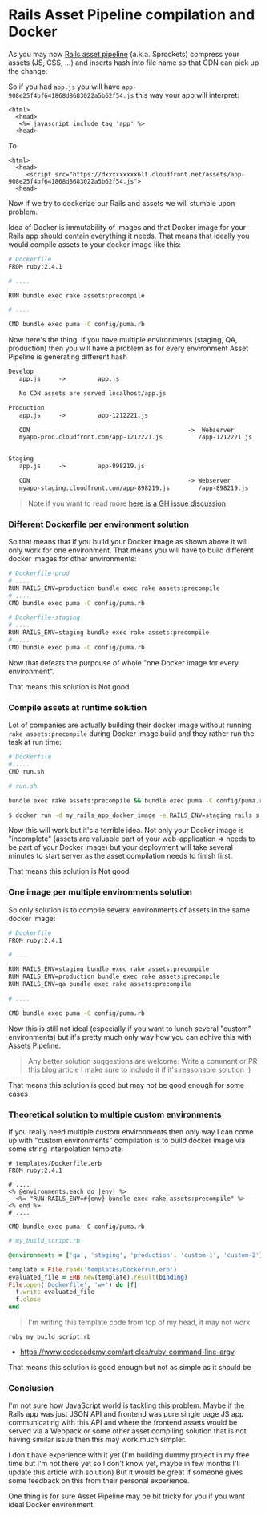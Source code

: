 # Rails Asset Pipeline compilation and Docker

As you may now [Rails asset pipeline](http://guides.rubyonrails.org/asset_pipeline.html) (a.k.a. Sprockets)
compress your assets (JS, CSS, ...) and inserts hash into file name so
that CDN can pick up the change:

So if you had `app.js` you will have `app-908e25f4bf641868d8683022a5b62f54.js` this way your app will interpret:

```
<html>
  <head>
   <%= javascript_include_tag 'app' %>
  <head>
```

To

```
<html>
  <head>
     <script src="https://dxxxxxxxxx6lt.cloudfront.net/assets/app-908e25f4bf641868d8683022a5b62f54.js">
  <head>
```

Now if we try to dockerize our Rails and assets we will stumble upon
problem.


Idea of Docker is immutability of images and that Docker image for your
Rails app should contain everything it needs. That means that ideally
you would compile assets to your docker image like this:

```bash
# Dockerfile
FROM ruby:2.4.1

# ....

RUN bundle exec rake assets:precompile

# ....

CMD bundle exec puma -C config/puma.rb
```

Now here's the thing. If you have multiple environments (staging, QA,
production) then you will have a problem as for every environment Asset
Pipeline is generating different hash


```markdown
Develop
   app.js     ->         app.js

   No CDN assets are served localhost/app.js

Production
   app.js     ->         app-1212221.js

   CDN                                            ->  Webserver
   myapp-prod.cloudfront.com/app-1212221.js          /app-1212221.js


Staging
   app.js     ->         app-898219.js

   CDN                                            -> Webserver
   myapp-staging.cloudfront.com/app-898219.js        /app-898219.js

```

> Note if you want to read more [here is a GH issue discussion](https://github.com/rails/rails/issues/2569#issuecomment-1857066)


### Different Dockerfile per environment solution

So that means that if you build your Docker image as shown above it will
only work for one environment. That means you will have to build
different docker images for other environments:


```bash
# Dockerfile-prod
# ....
RUN RAILS_ENV=production bundle exec rake assets:precompile
# ....
CMD bundle exec puma -C config/puma.rb
```


```bash
# Dockerfile-staging
# ....
RUN RAILS_ENV=staging bundle exec rake assets:precompile
# ....
CMD bundle exec puma -C config/puma.rb
```

Now that defeats the purpouse of whole "one Docker image for every
environment". 

That means this solution is Not good

### Compile assets at runtime solution

Lot of companies are actually building their docker image without
running `rake assets:precompile` during Docker image build and they
rather run the task at run time:


```bash
# Dockerfile
# ....
CMD run.sh
```

```bash
# run.sh

bundle exec rake assets:precompile && bundle exec puma -C config/puma.rb
```

```bash
$ docker run -d my_rails_app_docker_image -e RAILS_ENV=staging rails s
```

Now this will work but it's a terrible idea. Not only your Docker image
is "incomplete" (assets are valuable part of your web-application =>
needs to be part of your Docker image) but your deployment will take
several minutes to start server as the asset compilation needs to finish
first.


That means this solution is Not good

### One image per multiple environments solution

So only solution is to compile several environments of assets in the
same docker image:


```bash
# Dockerfile
FROM ruby:2.4.1

# ....

RUN RAILS_ENV=staging bundle exec rake assets:precompile
RUN RAILS_ENV=production bundle exec rake assets:precompile
RUN RAILS_ENV=qa bundle exec rake assets:precompile

# ....

CMD bundle exec puma -C config/puma.rb
```

Now this is still not ideal (especially if you want to lunch several
"custom" environments) but it's pretty much only way how you can achive
this with Assets Pipeline.


> Any better solution suggestions are welcome. Write a comment or PR
> this blog article I make sure to include it if it's reasonable
> solution ;)

That means this solution is good but may not be good enough for some
cases

### Theoretical solution to multiple custom environments

If you really need multiple custom environments then only way I can come up with "custom environments" compilation is to build
docker image via some string interpolation template:


```erb
# templates/Dockerfile.erb
FROM ruby:2.4.1

# ....
<% @environments.each do |env| %>
  <%= "RUN RAILS_ENV=#{env} bundle exec rake assets:precompile" %>
<% end %>
# ....

CMD bundle exec puma -C config/puma.rb
```

```ruby
# my_build_script.rb

@environments = ['qa', 'staging', 'production', 'custom-1', 'custom-2'] # you can pass arguments from command line by ARGV

template = File.read('templates/Dockerrun.erb')
evaluated_file = ERB.new(template).result(binding)
File.open('Dockerfile', 'w+') do |f|
  f.write evaluated_file
  f.close
end
```

> I'm writing this template code from top of my head, it may not work

```
ruby my_build_script.rb
```

* https://www.codecademy.com/articles/ruby-command-line-argv


That means this solution is good enough but not as simple as it should
be

### Conclusion

I'm not sure how JavaScript world is tackling this problem. Maybe if the Rails
app was just JSON API and frontend was pure single page JS app
communicating with this API and  where the frontend
assets would be served via a Webpack or some other asset compiling solution that is not 
having similar issue then this may work much simpler.

I don't have experience with it yet (I'm building dummy project in my
free time but I'm not there yet so I don't know yet, maybe in few months
I'll update this article with solution) But it would be great if someone
gives some feedback on this from their personal experience.

One thing is for sure Asset Pipeline may be bit tricky for you if you
want ideal Docker environment.
